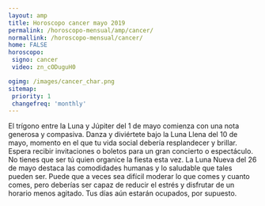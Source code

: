 ```yaml
---
layout: amp
title: Horoscopo cancer mayo 2019 
permalink: /horoscopo-mensual/amp/cancer/
normallink: /horoscopo-mensual/cancer/
home: FALSE
horoscopo:
 signo: cancer
 video: zn_cODuguH0

ogimg: /images/cancer_char.png
sitemap:
 priority: 1
 changefreq: 'monthly'
---
```



El trígono entre la Luna y Júpiter del 1 de mayo comienza con una nota generosa y compasiva. Danza y diviértete bajo la Luna Llena del 10 de mayo, momento en el que tu vida social debería resplandecer y brillar. Espera recibir invitaciones o boletos para un gran concierto o espectáculo. No tienes que ser tú quien organice la fiesta esta vez. La Luna Nueva del 26 de mayo destaca las comodidades humanas y lo saludable que tales pueden ser. Puede que a veces sea difícil moderar lo que comes y cuanto comes, pero deberías ser capaz de reducir el estrés y disfrutar de un horario menos agitado. Tus días aún estarán ocupados, por supuesto.